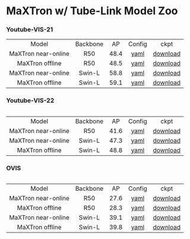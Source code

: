 # MaXTron w/ Tube-Link Model Zoo

### Youtube-VIS-21

<table><tbody>
<!-- START TABLE -->
<!-- TABLE HEADER -->
<td align="center">Model</th>
<td align="center">Backbone</th>
<td align="center">AP</th>
<td align="center">Config</th>
<td align="center">ckpt</th>
<!-- TABLE BODY -->
<!-- ROW: MaXTron WC R50 -->
<tr><td align="center">MaXTron near-online</td>
<td align="center">R50</td>
<td align="center">48.4</td>
<td align="center"><a href="https://github.com/TACJu/MaXTron/blob/main/MaXTron_Video-kMaX/configs/video/ytvis21/ytvis21_r50_maxtron_wc_5k_10k_15k.py">yaml</a></td>
<td align="center"><a href="https://drive.google.com/file/d/1B61kOAMeeAmGj2CvdvKW9hWe07u6J_vf/view?usp=sharing">download</a>
</tr>
<!-- ROW: MaXTron CC R50 -->
<tr><td align="center">MaXTron offline</td>
<td align="center">R50</td>
<td align="center">48.5</td>
<td align="center"><a href="https://github.com/TACJu/MaXTron/blob/main/MaXTron_Video-kMaX/configs/video/ytvis21/ytvis21_r50_maxtron_cc_2.5k_7.5k_10k.py">yaml</a></td>
<td align="center"><a href="https://drive.google.com/file/d/1z6aFD4CPw56k-vFAXyPMtfZtJhfX639g/view?usp=sharing">download</a>
</tr>
<!-- ROW: MaXTron WC Swin-L -->
<tr><td align="center">MaXTron near-online</td>
<td align="center">Swin-L</td>
<td align="center">58.8</td>
<td align="center"><a href="https://github.com/TACJu/MaXTron/blob/main/MaXTron_Video-kMaX/configs/video/ytvis21/ytvis21_swin_l_maxtron_wc_2_5k_5k_10k.py">yaml</a></td>
<td align="center"><a href="https://drive.google.com/file/d/1z7Hppb4M7yMU0-TbAYF1NC341PIW1Guy/view?usp=sharing">download</a>
</tr>
<!-- ROW: MaXTron CC Swin-L -->
<tr><td align="center">MaXTron offline</td>
<td align="center">Swin-L</td>
<td align="center">59.1</td>
<td align="center"><a href="https://github.com/TACJu/MaXTron/blob/main/MaXTron_Video-kMaX/configs/video/ytvis21/ytvis21_swin_l_maxtron_cc_2_2.5k_7.5k_10k.py">yaml</a></td>
<td align="center"><a href="https://drive.google.com/file/d/1emYX2oByUR5LvX_Cs4n8g2ZXwf1xxKn2/view?usp=sharing">download</a>
</tr>
<table><tbody>

### Youtube-VIS-22

<table><tbody>
<!-- START TABLE -->
<!-- TABLE HEADER -->
<td align="center">Model</th>
<td align="center">Backbone</th>
<td align="center">AP</th>
<td align="center">Config</th>
<td align="center">ckpt</th>
<!-- TABLE BODY -->
<!-- ROW: MaXTron WC R50 -->
<tr><td align="center">MaXTron near-online</td>
<td align="center">R50</td>
<td align="center">41.6</td>
<td align="center"><a href="https://github.com/TACJu/MaXTron/blob/main/MaXTron_Video-kMaX/configs/video/ytvis22/ytvis22_r50_maxtron_wc_5k_10k_15k.py">yaml</a></td>
<td align="center"><a href="https://drive.google.com/file/d/1XaP2ziVYwRspNU20JFwB-rmcD2cnstbW/view?usp=sharing">download</a>
</tr>
<!-- ROW: MaXTron WC Swin-L -->
<tr><td align="center">MaXTron near-online</td>
<td align="center">Swin-L</td>
<td align="center">47.3</td>
<td align="center"><a href="https://github.com/TACJu/MaXTron/blob/main/MaXTron_Video-kMaX/configs/video/ytvis22/ytvis22_swin_l_maxtron_wc_2_5k_5k_10k.py">yaml</a></td>
<td align="center"><a href="https://drive.google.com/file/d/1z7Hppb4M7yMU0-TbAYF1NC341PIW1Guy/view?usp=sharing">download</a>
</tr>
<!-- ROW: MaXTron CC Swin-L -->
<tr><td align="center">MaXTron offline</td>
<td align="center">Swin-L</td>
<td align="center">48.8</td>
<td align="center"><a href="https://github.com/TACJu/MaXTron/blob/main/MaXTron_Video-kMaX/configs/video/ytvis21/ytvis21_swin_l_maxtron_cc_2_2.5k_7.5k_10k.py">yaml</a></td>
<td align="center"><a href="https://drive.google.com/file/d/1bZgBFjXjjPQYOsXyenSTrdFrcaL49oFm/view?usp=sharing">download</a>
</tr>
<table><tbody>

### OVIS

<table><tbody>
<!-- START TABLE -->
<!-- TABLE HEADER -->
<td align="center">Model</th>
<td align="center">Backbone</th>
<td align="center">AP</th>
<td align="center">Config</th>
<td align="center">ckpt</th>
<!-- TABLE BODY -->
<!-- ROW: MaXTron WC R50 -->
<tr><td align="center">MaXTron near-online</td>
<td align="center">R50</td>
<td align="center">27.6</td>
<td align="center"><a href="https://github.com/TACJu/MaXTron/blob/main/MaXTron_Video-kMaX/configs/video/ovis/ovis_r50_maxtron_wc_2_5k_10k_15k.py">yaml</a></td>
<td align="center"><a href="https://drive.google.com/file/d/17AdVL7gU73LydI72P-caTDnQPWBKVqQh/view?usp=sharing">download</a>
</tr>
<!-- ROW: MaXTron CC R50 -->
<tr><td align="center">MaXTron offline</td>
<td align="center">R50</td>
<td align="center">28.3</td>
<td align="center"><a href="https://github.com/TACJu/MaXTron/blob/main/MaXTron_Video-kMaX/configs/video/ovis/ovis_r50_maxtron_cc_2_2.5k_7.5k_10k.py">yaml</a></td>
<td align="center"><a href="https://drive.google.com/file/d/1XWLYk_oSz7Ek1-9iyzq6TS8Z2aATIoc5/view?usp=sharing">download</a>
</tr>
<!-- ROW: MaXTron WC Swin-L -->
<tr><td align="center">MaXTron near-online</td>
<td align="center">Swin-L</td>
<td align="center">39.1</td>
<td align="center"><a href="https://github.com/TACJu/MaXTron/blob/main/MaXTron_Video-kMaX/configs/video/ovis/ovis_swin_l_maxtron_wc_2_5k_10k_15k.py">yaml</a></td>
<td align="center"><a href="https://drive.google.com/file/d/1oYPf2kPAU3Fefa4LdmhZDSpV2Rt5uBgq/view?usp=sharing">download</a>
</tr>
<!-- ROW: MaXTron CC Swin-L -->
<tr><td align="center">MaXTron offline</td>
<td align="center">Swin-L</td>
<td align="center">39.8</td>
<td align="center"><a href="https://github.com/TACJu/MaXTron/blob/main/MaXTron_Video-kMaX/configs/video/ovis/ovis_swin_l_maxtron_cc_2_2.5k_7.5k_10k.py">yaml</a></td>
<td align="center"><a href="https://drive.google.com/file/d/1jyUooNLCtNKUMNtkdFo9UuOQ0vQFIXtb/view?usp=sharing">download</a>
</tr>
<table><tbody>